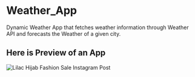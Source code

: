 # Weather_App
Dynamic Weather App that fetches weather information through Weather API and forecasts the Weather of a given city.

## Here is Preview of an App

![Lilac Hijab Fashion Sale Instagram Post](https://github.com/ysh009/Weather_App/assets/106154189/e0de6790-372c-4a3a-bf59-0929bc7914b7)
